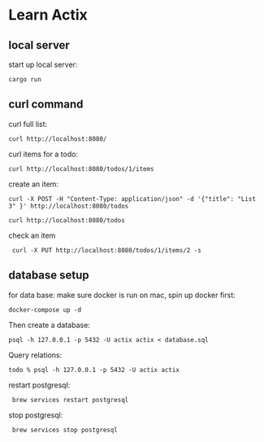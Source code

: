# Learn Actix

## local server
start up local server:
```
cargo run
```

## curl command
curl full list:
```
curl http://localhost:8080/
```

curl items for a todo:
```
curl http://localhost:8080/todos/1/items 
```

create an item:
```
curl -X POST -H "Content-Type: application/json" -d '{"title": "List 3" }' http://localhost:8080/todos

curl http://localhost:8080/todos
```

check an item
```
 curl -X PUT http://localhost:8080/todos/1/items/2 -s
```
## database setup
for data base:
make sure docker is run on mac, spin up docker first:
```
docker-compose up -d
```

Then create a database:
```
psql -h 127.0.0.1 -p 5432 -U actix actix < database.sql
```
Query relations:
```
todo % psql -h 127.0.0.1 -p 5432 -U actix actix  
```

restart postgresql:
```
 brew services restart postgresql
```

stop postgresql:
```
 brew services stop postgresql
```
